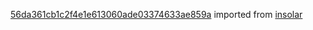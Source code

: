 [56da361cb1c2f4e1e613060ade03374633ae859a](https://github.com/insolar/insolar/commit/56da361cb1c2f4e1e613060ade03374633ae859a) imported from [insolar](https://github.com/insolar/insolar)
